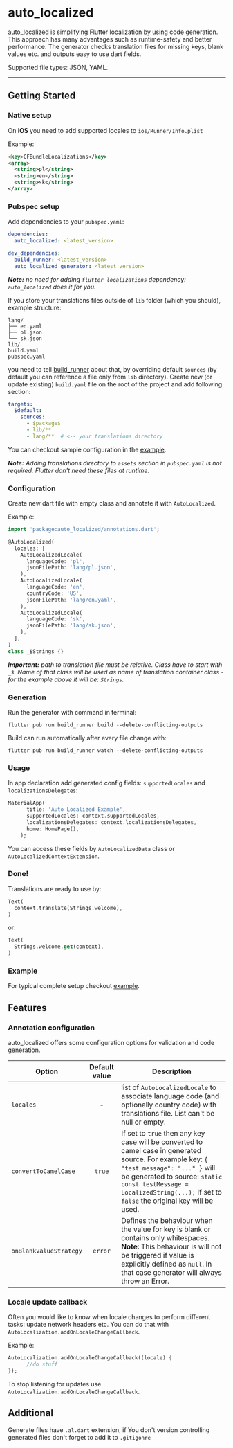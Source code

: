 # auto_localized

auto_localized is simplifying Flutter localization by using code generation.
This approach has many advantages such as runtime-safety and better performance. The generator checks translation files for 
missing keys, blank values etc. and outputs easy to use dart fields. 

Supported file types: JSON, YAML.

---

## Getting Started

### Native setup

On **iOS** you need to add supported locales to `ios/Runner/Info.plist`

Example:
```xml
<key>CFBundleLocalizations</key>
<array>
  <string>pl</string>
  <string>en</string>
  <string>sk</string>
</array>
```
### Pubspec setup
Add dependencies to your `pubspec.yaml`:

```yaml
dependencies:
  auto_localized: <latest_version>

dev_dependencies:
  build_runner: <latest_version>
  auto_localized_generator: <latest_version>
```

***Note:** no need for adding `flutter_localizations` dependency: `auto_localized` does it for you.*

If you store your translations files outside of `lib` folder (which you should), example structure:
```
lang/
├── en.yaml
├── pl.json
└── sk.json
lib/
build.yaml
pubspec.yaml
```

you need to tell [build_runner](https://pub.dev/packages/build_runner) about that, by overriding default `sources`
(by default you can reference a file only from `lib` directory). Create new (or update existing) `build.yaml` file on the root 
of the project and add following section: 
```yaml
targets:
  $default:
    sources:
      - $package$
      - lib/**
      - lang/**  # <-- your translations directory 
```

You can checkout sample configuration in the [example](https://github.com/marcinsiedlik/auto_localized/tree/master/packages/example).

***Note:** Adding translations directory to `assets` section in `pubspec.yaml` is not required. Flutter don't need these files at runtime.*

### Configuration

Create new dart file with empty class and annotate it with `AutoLocalized`. 

Example:
```dart
import 'package:auto_localized/annotations.dart';

@AutoLocalized(
  locales: [
    AutoLocalizedLocale(
      languageCode: 'pl',
      jsonFilePath: 'lang/pl.json',
    ),
    AutoLocalizedLocale(
      languageCode: 'en',
      countryCode: 'US',
      jsonFilePath: 'lang/en.yaml',
    ),
    AutoLocalizedLocale(
      languageCode: 'sk',
      jsonFilePath: 'lang/sk.json',
    ),
  ],
)
class _$Strings {}
```

***Important:** path to translation file must be relative. Class have to start with `_$`. 
Name of that class will be used as name of translation container class - for the example above it will be: `Strings`.*

### Generation
 
Run the generator with command in terminal:
```
flutter pub run build_runner build --delete-conflicting-outputs
```
Build can run automatically after every file change with:
```
flutter pub run build_runner watch --delete-conflicting-outputs
```

### Usage

In app declaration add generated config fields: `supportedLocales` and `localizationsDelegates`:

```dart
MaterialApp(
      title: 'Auto Localized Example',
      supportedLocales: context.supportedLocales,
      localizationsDelegates: context.localizationsDelegates,
      home: HomePage(),
    );
```
You can access these fields by `AutoLocalizedData` class or `AutoLocalizedContextExtension`.

### Done!

Translations are ready to use by:
```dart
Text(
  context.translate(Strings.welcome),
)
```
or:
```dart
Text(
  Strings.welcome.get(context),
)
```

### Example

For typical complete setup checkout [example](https://github.com/marcinsiedlik/auto_localized/tree/master/packages/example).

## Features

### Annotation configuration

auto_localized offers some configuration options for validation and code generation.

| Option                 | Default value | Description |
|------------------------|:-------------:|----------------------------------------------------------------------------------------------------------------------------------------------------------------------------------------------------------------------------------------------------------|
| `locales`              |       -       | list of `AutoLocalizedLocale` to associate language code (and optionally country code) with translations file. List can't be null or empty.                                                                                                                                                                                                                          |
| `convertToCamelCase`   |     `true`    | If set to `true` then any key case will be converted to camel case in generated source. For example key: `{ "test_message": "..." }` will be generated to source: `static const testMessage = LocalizedString(...);` If set to `false` the original key will be used.|
| `onBlankValueStrategy` |    `error`    | Defines the behaviour when the value for key is blank or contains only whitespaces. **Note:** This behaviour is will not be triggered if value is explicitly defined as `null`. In that case generator will always throw an Error. |

### Locale update callback

Often you would like to know when locale changes to perform different tasks: update network headers etc. 
You can do that with `AutoLocalization.addOnLocaleChangeCallback`.

Example:
```dart
AutoLocalization.addOnLocaleChangeCallback((locale) { 
      //do stuff
});
```

To stop listening for updates use `AutoLocalization.addOnLocaleChangeCallback`.

## Additional
Generate files have `.al.dart` extension, if You don't version controlling generated files don't forget to add it to `.gitigonre`

